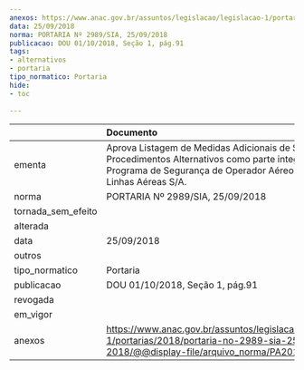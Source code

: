 ```yaml
---
anexos: https://www.anac.gov.br/assuntos/legislacao/legislacao-1/portarias/2018/portaria-no-2989-sia-25-09-2018/@@display-file/arquivo_norma/PA2018-2989.pdf
data: 25/09/2018
norma: PORTARIA Nº 2989/SIA, 25/09/2018
publicacao: DOU 01/10/2018, Seção 1, pág.91
tags:
- alternativos
- portaria
tipo_normatico: Portaria
hide: 
- toc 
 
---
```


|                    | Documento                                                                                                                                                                  |
|:-------------------|:---------------------------------------------------------------------------------------------------------------------------------------------------------------------------|
| ementa             | Aprova Listagem de Medidas Adicionais de Segurança e Procedimentos Alternativos como parte integrante do Programa de Segurança de Operador Aéreo da TAM Linhas Aéreas S/A. |
| norma              | PORTARIA Nº 2989/SIA, 25/09/2018                                                                                                                                           |
| tornada_sem_efeito |                                                                                                                                                                            |
| alterada           |                                                                                                                                                                            |
| data               | 25/09/2018                                                                                                                                                                 |
| outros             |                                                                                                                                                                            |
| tipo_normatico     | Portaria                                                                                                                                                                   |
| publicacao         | DOU 01/10/2018, Seção 1, pág.91                                                                                                                                            |
| revogada           |                                                                                                                                                                            |
| em_vigor           |                                                                                                                                                                            |
| anexos             | https://www.anac.gov.br/assuntos/legislacao/legislacao-1/portarias/2018/portaria-no-2989-sia-25-09-2018/@@display-file/arquivo_norma/PA2018-2989.pdf                       |